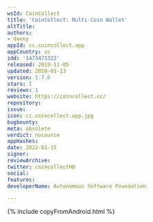 ```yaml
---
wsId: CoinCollect
title: 'CoinCollect: Multi-Coin Wallet'
altTitle: 
authors:
- danny
appId: cc.coincollect.app
appCountry: us
idd: '1473471322'
released: 2019-11-05
updated: 2020-01-13
version: 1.7.6
stars: 1
reviews: 1
website: https://coincollect.cc/
repository: 
issue: 
icon: cc.coincollect.app.jpg
bugbounty: 
meta: obsolete
verdict: nosource
appHashes: 
date: 2022-01-15
signer: 
reviewArchive: 
twitter: coincollectHQ
social: 
features: 
developerName: Autonomous Software Foundation

---
```


{% include copyFromAndroid.html %}
